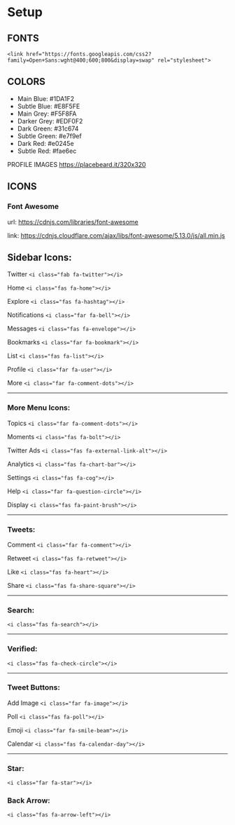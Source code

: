 # Setup

## FONTS
`<link href="https://fonts.googleapis.com/css2?family=Open+Sans:wght@400;600;800&display=swap" rel="stylesheet">`

## COLORS
- Main Blue: #1DA1F2
- Subtle Blue: #E8F5FE
- Main Grey: #F5F8FA
- Darker Grey: #EDF0F2
- Dark Green: #31c674
- Subtle Green: #e7f9ef
- Dark Red: #e0245e
- Subtle Red: #fae6ec

PROFILE IMAGES
https://placebeard.it/320x320

## ICONS
### Font Awesome
url: https://cdnjs.com/libraries/font-awesome

link: https://cdnjs.cloudflare.com/ajax/libs/font-awesome/5.13.0/js/all.min.js

## Sidebar Icons:

Twitter
`<i class="fab fa-twitter"></i>`

Home
`<i class="fas fa-home"></i>`

Explore
`<i class="fas fa-hashtag"></i>`

Notifications
`<i class="far fa-bell"></i>`

Messages
`<i class="fas fa-envelope"></i>`

Bookmarks
`<i class="far fa-bookmark"></i>`

List
`<i class="fas fa-list"></i>`

Profile
`<i class="far fa-user"></i>`

More
`<i class="far fa-comment-dots"></i>`

****

### More Menu Icons:
Topics
`<i class="far fa-comment-dots"></i>`

Moments
`<i class="fas fa-bolt"></i>`

Twitter Ads
`<i class="fas fa-external-link-alt"></i>`

Analytics
`<i class="fas fa-chart-bar"></i>`

Settings
`<i class="fas fa-cog"></i>`

Help
`<i class="far fa-question-circle"></i>`

Display
`<i class="fas fa-paint-brush"></i>`

****

### Tweets:
Comment
`<i class="far fa-comment"></i>`

Retweet
`<i class="fas fa-retweet"></i>`

Like
`<i class="fas fa-heart"></i>`

Share
`<i class="fas fa-share-square"></i>`

****

### Search:
`<i class="fas fa-search"></i>`

****

### Verified:
`<i class="fas fa-check-circle"></i>`

****

### Tweet Buttons:
Add Image
`<i class="far fa-image"></i>`

Poll
`<i class="fas fa-poll"></i>`

Emoji
`<i class="far fa-smile-beam"></i>`

Calendar
`<i class="fas fa-calendar-day"></i>`

****

### Star:
`<i class="far fa-star"></i>`

### Back Arrow:
`<i class="fas fa-arrow-left"></i>`